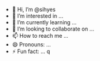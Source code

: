 - 👋 Hi, I’m @sihyes
- 👀 I’m interested in ...
- 🌱 I’m currently learning ...
- 💞️ I’m looking to collaborate on ...
- 📫 How to reach me ...
- 😄 Pronouns: ...
- ⚡ Fun fact: ... q

<!---
sihyes/sihyes is a ✨ special ✨ repository because its `README.md` (this file) appears on your GitHub profile.
You can click the Preview link to take a look at your changes.
--->
